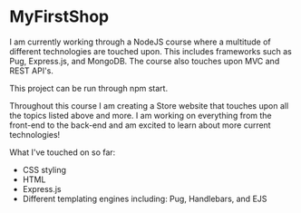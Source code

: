 # MyFirstShop

I am currently working through a NodeJS course where a multitude of different technologies are touched upon. This includes frameworks such as Pug, Express.js, and MongoDB. The course also touches upon MVC and REST API's. 

This project can be run through npm start.

Throughout this course I am creating a Store website that touches upon all the topics listed above and more. I am working on everything from the front-end to the back-end and am excited to learn about more current technologies! 

What I've touched on so far:
  - CSS styling
  - HTML
  - Express.js
  - Different templating engines including: Pug, Handlebars, and EJS
